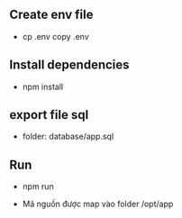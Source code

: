 ## Create env file
* cp .env copy .env

## Install dependencies
* npm install

<!-- ## Create DB
* npm run migrate:run

## Fake data
* npm run seed:run -->

## export file sql
* folder: database/app.sql

## Run
* npm run

* Mã nguồn được map vào folder /opt/app